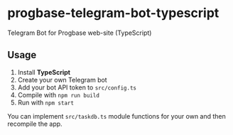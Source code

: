 # progbase-telegram-bot-typescript
Telegram Bot for Progbase web-site (TypeScript)

## Usage

1. Install __TypeScript__
1. Create your own Telegram bot
1. Add your bot API token to `src/config.ts`
1. Compile with `npm run build`
1. Run with `npm start`

You can implement `src/taskdb.ts` module functions for your own and then recompile the app.